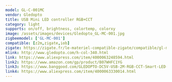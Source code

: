 ```yaml
---
model: GL-C-001MC
vendor: Gledopto
title: USB Mini LED controller RGB+CCT
category: light
supports: on/off, brightness, colortemp, colorxy
image: /assets/images/devices/Gledopto_GL-MC-001.jpg
zigbeemodel: ['GL-MC-001']
compatible: [z2m,zigate,iob]
zigate: https://zigate.fr/le-materiel-compatible-zigate/compatible/gl-mc-001S
mlink: http://www.gledopto.com/h-col-340.html
link: https://www.aliexpress.com/item/4000063248594.html
link2: https://www.amazon.com/gp/product/B07WHFC1YG
link3: https://www.banggood.com/GLEDOPTO-DC5V-USB-2M-RGB-CCT-Smart-LED-Strip-Light-for-TV-Computer-Backlight-Work-With-Zigbee-Hub-Echo-Plus-p-1553800.html
link4: https://www.aliexpress.com/item/4000063330014.html
---
```



